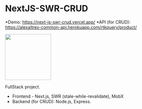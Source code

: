 # NextJS-SWR-CRUD
*Demo: https://next-js-swr-crud.vercel.app/
*API (for CRUD): https://alexaltrex-common-api.herokuapp.com/rtkquery/product/

<img src="https://user-images.githubusercontent.com/56224288/178292511-b5e28d81-9192-4b58-9c29-8ef2e624d0f0.jpg" height="150">

FullStack project. 
* Frontend - Next.js, SWR (stale-while-revalidate), MobX
* Backend (for CRUD): Node.js, Express.
